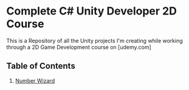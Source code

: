 # Complete C# Unity Developer 2D Course
This is a Repository of all the Unity projects I'm creating while working through a 2D Game Development course on [udemy.com]
## Table of Contents
1. [Number Wizard](./Number%20Wizard%20Console/Assets/NumberWizard.cs)
